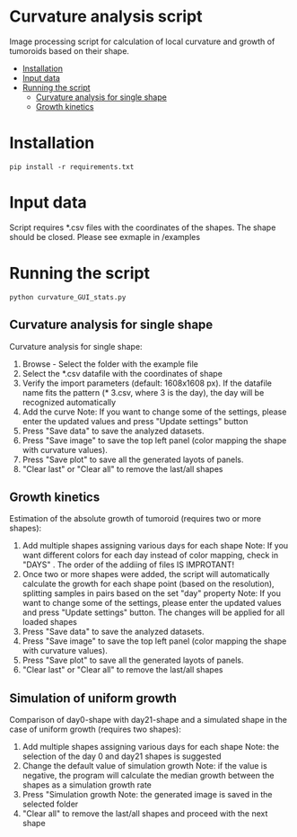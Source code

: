 # Curvature analysis script

Image processing script for calculation of local curvature and growth of tumoroids based on their shape. 
- [Installation](#installation)
- [Input data](#input-data)
- [Running the script](#running-the-script)
  * [Curvature analysis for single shape](#curvature-analysis-for-single-shape)
  * [Growth kinetics](#growth-kinetics)



# Installation
```
pip install -r requirements.txt
```
# Input data
Script requires *.csv files with the coordinates of the shapes. The shape should be closed. Please see exmaple in /examples

# Running the script
```
python curvature_GUI_stats.py
```
## Curvature analysis for single shape
Curvature analysis for single shape:
1.	Browse - Select the folder with the example file
2.	Select the *.csv datafile with the coordinates of shape
3.	Verify the import parameters (default: 1608x1608 px). If the datafile name fits the pattern (* 3.csv, where 3 is the day), the day will be recognized automatically
4.	Add the curve
   Note: If you want to change some of the settings, please enter the updated values and press "Update settings" button
5. Press "Save data" to save the analyzed datasets.
6. Press "Save image" to save the top left panel (color mapping the shape with curvature values).
7. Press "Save plot" to save all the generated layots of panels.
8. "Clear last" or "Clear all" to remove the last/all shapes

## Growth kinetics
Estimation of the absolute growth of tumoroid (requires two or more shapes):
1. Add multiple shapes assigning various days for each shape
   Note: If you want different colors for each day instead of color mapping, check in "DAYS" . The order of the addiing of files IS IMPROTANT!
2. Once two or more shapes were added, the script will automatically calculate the growth for each shape point (based on the resolution), splitting samples in pairs based on the set "day" property
  Note: If you want to change some of the settings, please enter the updated values and press "Update settings" button. The changes will be applied for all loaded shapes
3. Press "Save data" to save the analyzed datasets.
4. Press "Save image" to save the top left panel (color mapping the shape with curvature values).
5. Press "Save plot" to save all the generated layots of panels.
6. "Clear last" or "Clear all" to remove the last/all shapes

## Simulation of uniform growth
Comparison of day0-shape with day21-shape and a simulated shape in the case of uniform growth (requires two shapes):
1. Add multiple shapes assigning various days for each shape
   Note: the selection of the day 0 and day21 shapes is suggested
2. Change the default value of simulation growth
   Note: if the value is negative, the program will calculate the median growth between the shapes as a simulation growth rate
3. Press "Simulation growth
   Note: the generated image is saved in the selected folder
4. "Clear all" to remove the last/all shapes and proceed with the next shape
